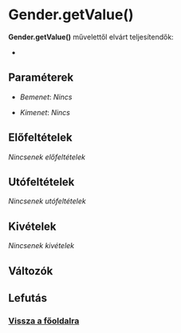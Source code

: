 


# Gender.getValue()
**Gender.getValue()** művelettől elvárt teljesítendők:

- 

##  Paraméterek
- *Bemenet*:
*Nincs*

- *Kimenet*:
*Nincs*


##  Előfeltételek

*Nincsenek előfeltételek*


##  Utófeltételek

*Nincsenek utófeltételek*

##  Kivételek

*Nincsenek kivételek*


##  Változók

##  Lefutás

###  [Vissza a főoldalra](../../../../../../../../work/git/demoDocumentations/learnjudo-report/index.md)
